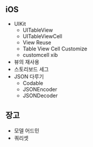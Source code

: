 ## iOS

- UIKit
  - UITableView
  - UITableViewCell
  - View Reuse
  - Table View Cell Customize
  - customcell xib
- 뷰의 재사용
- 스토리보드 세그
- JSON 다루기
  - Codable
  - JSONEncoder
  - JSONDecoder

## 장고

- 모델 어드민
- 쿼리셋